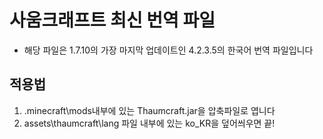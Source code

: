 # 사움크래프트 최신 번역 파일
- 해당 파일은 1.7.10의 가장 마지막 업데이트인 4.2.3.5의 한국어 번역 파일입니다

## 적용법
1. .minecraft\mods내부에 있는 Thaumcraft.jar을 압축파일로 엽니다
2. assets\thaumcraft\lang 파일 내부에 있는 ko_KR을 덮어씌우면 끝!
